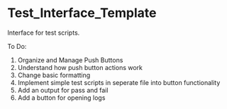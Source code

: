 # Test_Interface_Template
Interface for test scripts.

To Do:
1. Organize and Manage Push Buttons
2. Understand how push button actions work
3. Change basic formatting
4. Implement simple test scripts in seperate file into button functionality
5. Add an output for pass and fail
6. Add a button for opening logs

